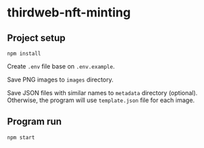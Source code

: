 # thirdweb-nft-minting

## Project setup

```
npm install
```

Create `.env` file base on `.env.example`.

Save PNG images to `images` directory.

Save JSON files with similar names to `metadata` directory (optional). Otherwise, the program will
use `template.json` file for each image.

## Program run

```
npm start
```

